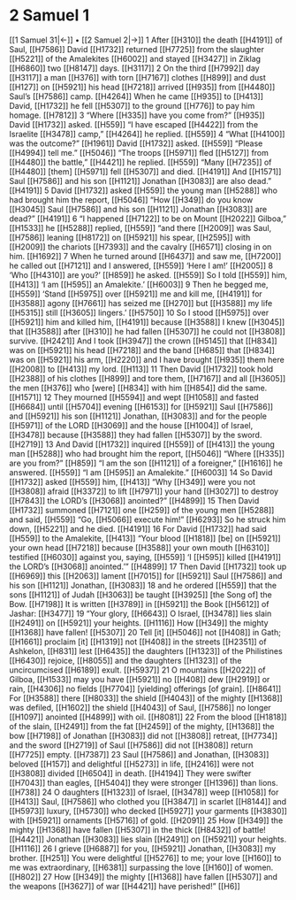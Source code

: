 # 2 Samuel 1
[[1 Samuel 31|←]] • [[2 Samuel 2|→]]
1 After [[H310]] the death [[H4191]] of Saul, [[H7586]] David [[H1732]] returned [[H7725]] from the slaughter [[H5221]] of the Amalekites [[H6002]] and stayed [[H3427]] in Ziklag [[H6860]] two [[H8147]] days. [[H3117]] 
2 On the third [[H7992]] day [[H3117]] a man [[H376]] with torn [[H7167]] clothes [[H899]] and dust [[H127]] on [[H5921]] his head [[H7218]] arrived [[H935]] from [[H4480]] Saul’s [[H7586]] camp. [[H4264]] When he came [[H935]] to [[H413]] David, [[H1732]] he fell [[H5307]] to the ground [[H776]] to pay him homage. [[H7812]] 
3 “Where [[H335]] have you come from?” [[H935]] David [[H1732]] asked. [[H559]] “I have escaped [[H4422]] from the Israelite [[H3478]] camp,” [[H4264]] he replied. [[H559]] 
4 “What [[H4100]] was the outcome?” [[H1961]] David [[H1732]] asked. [[H559]] “Please [[H4994]] tell me.” [[H5046]] “The troops [[H5971]] fled [[H5127]] from [[H4480]] the battle,” [[H4421]] he replied. [[H559]] “Many [[H7235]] of [[H4480]] [them] [[H5971]] fell [[H5307]] and died. [[H4191]] And [[H1571]] Saul [[H7586]] and his son [[H1121]] Jonathan [[H3083]] are also dead.” [[H4191]] 
5 David [[H1732]] asked [[H559]] the young man [[H5288]] who had brought him the report, [[H5046]] “How [[H349]] do you know [[H3045]] Saul [[H7586]] and his son [[H1121]] Jonathan [[H3083]] are dead?” [[H4191]] 
6 “I happened [[H7122]] to be on Mount [[H2022]] Gilboa,” [[H1533]] he [[H5288]] replied, [[H559]] “and there [[H2009]] was Saul, [[H7586]] leaning [[H8172]] on [[H5921]] his spear, [[H2595]] with [[H2009]] the chariots [[H7393]] and the cavalry [[H6571]] closing in on him. [[H1692]] 
7 When he turned around [[H6437]] and saw me, [[H7200]] he called out [[H7121]] and I answered, [[H559]] ‘Here I am!’ [[H2005]] 
8 ‘Who [[H4310]] are you?’ [[H859]] he asked. [[H559]] So I told [[H559]] him, [[H413]] ‘I am [[H595]] an Amalekite.’ [[H6003]] 
9 Then he begged me, [[H559]] ‘Stand [[H5975]] over [[H5921]] me and kill me, [[H4191]] for [[H3588]] agony [[H7661]] has seized me [[H270]] but [[H3588]] my life [[H5315]] still [[H3605]] lingers.’ [[H5750]] 
10 So I stood [[H5975]] over [[H5921]] him and killed him, [[H4191]] because [[H3588]] I knew [[H3045]] that [[H3588]] after [[H310]] he had fallen [[H5307]] he could not [[H3808]] survive. [[H2421]] And I took [[H3947]] the crown [[H5145]] that [[H834]] was on [[H5921]] his head [[H7218]] and the band [[H685]] that [[H834]] was on [[H5921]] his arm, [[H2220]] and I have brought [[H935]] them here [[H2008]] to [[H413]] my lord. [[H113]] 
11 Then David [[H1732]] took hold [[H2388]] of his clothes [[H899]] and tore them, [[H7167]] and all [[H3605]] the men [[H376]] who [were] [[H834]] with him [[H854]] did the same. [[H1571]] 
12 They mourned [[H5594]] and wept [[H1058]] and fasted [[H6684]] until [[H5704]] evening [[H6153]] for [[H5921]] Saul [[H7586]] and [[H5921]] his son [[H1121]] Jonathan, [[H3083]] and for the people [[H5971]] of the LORD [[H3069]] and the house [[H1004]] of Israel, [[H3478]] because [[H3588]] they had fallen [[H5307]] by the sword. [[H2719]] 
13 And David [[H1732]] inquired [[H559]] of [[H413]] the young man [[H5288]] who had brought him the report, [[H5046]] “Where [[H335]] are you from?” [[H859]] “I am the son [[H1121]] of a foreigner,” [[H1616]] he answered. [[H559]] “I am [[H595]] an Amalekite.” [[H6003]] 
14 So David [[H1732]] asked [[H559]] him, [[H413]] “Why [[H349]] were you not [[H3808]] afraid [[H3372]] to lift [[H7971]] your hand [[H3027]] to destroy [[H7843]] the LORD’s [[H3068]] anointed?” [[H4899]] 
15 Then David [[H1732]] summoned [[H7121]] one [[H259]] of the young men [[H5288]] and said, [[H559]] “Go, [[H5066]] execute him!” [[H6293]] So he struck him down, [[H5221]] and he died. [[H4191]] 
16 For David [[H1732]] had said [[H559]] to the Amalekite, [[H413]] “Your blood [[H1818]] [be] on [[H5921]] your own head [[H7218]] because [[H3588]] your own mouth [[H6310]] testified [[H6030]] against you,  saying, [[H559]] ‘I [[H595]] killed [[H4191]] the LORD’s [[H3068]] anointed.’” [[H4899]] 
17 Then David [[H1732]] took up [[H6969]] this [[H2063]] lament [[H7015]] for [[H5921]] Saul [[H7586]] and his son [[H1121]] Jonathan, [[H3083]] 
18 and he ordered [[H559]] that the sons [[H1121]] of Judah [[H3063]] be taught [[H3925]] [the Song of] the Bow. [[H7198]] It is written [[H3789]] in [[H5921]] the Book [[H5612]] of Jashar: [[H3477]] 
19 “Your glory, [[H6643]] O Israel, [[H3478]] lies slain [[H2491]] on [[H5921]] your heights. [[H1116]] How [[H349]] the mighty [[H1368]] have fallen! [[H5307]] 
20 Tell [it] [[H5046]] not [[H408]] in Gath; [[H1661]] proclaim [it] [[H1319]] not [[H408]] in the streets [[H2351]] of Ashkelon, [[H831]] lest [[H6435]] the daughters [[H1323]] of the Philistines [[H6430]] rejoice, [[H8055]] and the daughters [[H1323]] of the uncircumcised [[H6189]] exult. [[H5937]] 
21 O mountains [[H2022]] of Gilboa, [[H1533]] may you have [[H5921]] no [[H408]] dew [[H2919]] or rain, [[H4306]] no fields [[H7704]] [yielding] offerings [of grain]. [[H8641]] For [[H3588]] there [[H8033]] the shield [[H4043]] of the mighty [[H1368]] was defiled, [[H1602]] the shield [[H4043]] of Saul, [[H7586]] no longer [[H1097]] anointed [[H4899]] with oil. [[H8081]] 
22 From the blood [[H1818]] of the slain, [[H2491]] from the fat [[H2459]] of the mighty, [[H1368]] the bow [[H7198]] of Jonathan [[H3083]] did not [[H3808]] retreat, [[H7734]] and the sword [[H2719]] of Saul [[H7586]] did not [[H3808]] return [[H7725]] empty. [[H7387]] 
23 Saul [[H7586]] and Jonathan, [[H3083]] beloved [[H157]] and delightful [[H5273]] in life, [[H2416]] were not [[H3808]] divided [[H6504]] in death. [[H4194]] They were swifter [[H7043]] than eagles, [[H5404]] they were stronger [[H1396]] than lions. [[H738]] 
24 O daughters [[H1323]] of Israel, [[H3478]] weep [[H1058]] for [[H413]] Saul, [[H7586]] who clothed you [[H3847]] in scarlet [[H8144]] and [[H5973]] luxury, [[H5730]] who decked [[H5927]] your garments [[H3830]] with [[H5921]] ornaments [[H5716]] of gold. [[H2091]] 
25 How [[H349]] the mighty [[H1368]] have fallen [[H5307]] in the thick [[H8432]] of battle! [[H4421]] Jonathan [[H3083]] lies slain [[H2491]] on [[H5921]] your heights. [[H1116]] 
26 I grieve [[H6887]] for you, [[H5921]] Jonathan, [[H3083]] my brother. [[H251]] You were delightful [[H5276]] to me;  your love [[H160]] to me  was extraordinary, [[H6381]] surpassing the love [[H160]] of women. [[H802]] 
27 How [[H349]] the mighty [[H1368]] have fallen [[H5307]] and the weapons [[H3627]] of war [[H4421]] have perished!” [[H6]] 
